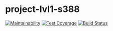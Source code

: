 # project-lvl1-s388
[![Maintainability](https://api.codeclimate.com/v1/badges/a99a88d28ad37a79dbf6/maintainability)](https://codeclimate.com/github/Verlevina/project-lvl1-s388)
[![Test Coverage](https://api.codeclimate.com/v1/badges/a99a88d28ad37a79dbf6/test_coverage)](https://codeclimate.com/github/Verlevina/project-lvl1-s388/test_coverage)
[![Build Status](https://travis-ci.com/Verlevina/project-lvl1-s388.svg?branch=master)](https://travis-ci.com/Verlevina/project-lvl1-s388)